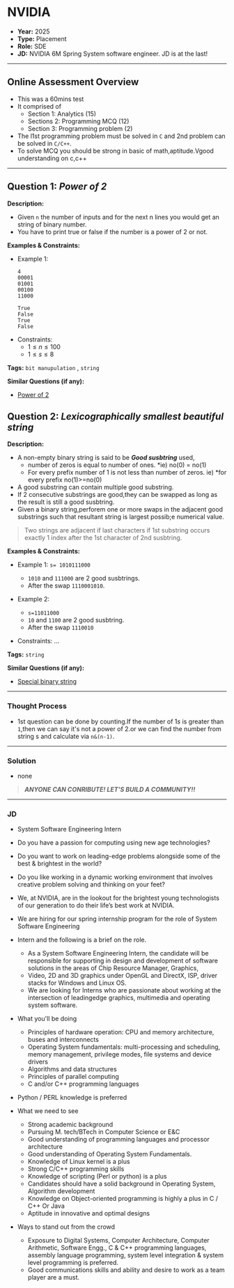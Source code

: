 # NVIDIA

- **Year:** 2025  
- **Type:** Placement
- **Role:** SDE
- **JD:** NVIDIA 6M Spring System software engineer. JD is at the last!
---

## Online Assessment Overview  
- This was a 60mins test
- It comprised of
  - Section 1: Analytics (15)
  - Sections 2: Programming MCQ (12)
  - Section 3: Programming problem (2)
- The l1st programming problem must be solved in `C` and 2nd problem can be solved in `C/C++`.
- To solve MCQ you should be strong in basic of  math,aptitude.Vgood understanding on c,c++
  
---

## Question 1: *Power of 2*  
**Description:**  
- Given `n` the number of inputs and for the next n lines you would get an string of binary number.
- You have to print true or false if the number is a power of 2 or not.

  

**Examples & Constraints:**  
- Example 1: 
  ```
  4
  00001
  01001
  00100
  11000
  ```
  ```
  True
  False
  True
  False
  ```  
- Constraints:
  - $1 \leq n \leq 100$
  - $1 \leq s \leq 8$

**Tags:**  `bit manupulation` , `string`

**Similar Questions (if any):**  
- [Power of 2](https://leetcode.com/problems/power-of-two/description/?envType=daily-question&envId=2025-08-09)


## Question 2: *Lexicographically smallest beautiful string*  
**Description:**  
- A non-empty binary string is said to be ***Good susbtring*** used,
  - number of zeros is equal to number of ones. *ie) no(0) = no(1)
  - For every prefix number of 1 is not less than number of zeros. ie) *for every prefix no(1)>=no(0)
- A good substring can contain multiple good substring.
- If 2 consecutive substrings are good,they can be swapped as long as the result is still a good susbtring.
- Given a binary string,perforem one or more swaps in the adjacent good substrings such that resultant string is largest possib;e numerical value.
> Two strings are adjacent if last characters if 1st substring occurs exactly 1 index after the 1st character of 2nd susbtring.

**Examples & Constraints:**  
- Example 1: `s= 1010111000`
  - `1010` and `111000` are 2 good susbtrings.
  - After the swap `1110001010`.
- Example 2:
  - `s=11011000`
  - `10` and `1100` are 2 good susbtring.
  - After the swap `1110010`

- Constraints: ...  

**Tags:**  `string`

**Similar Questions (if any):**  
- [Special binary string](https://leetcode.com/problems/special-binary-string/description/?difficulty=EASY&page=1)
  
---

### Thought Process  

 - 1st question can be done by counting.If the number of $1s$ is greater than `1`,then we can say it's not a power of 2.or we can find the number from string s and calculate via `n&(n-1)`.

---

### Solution  
- none

> ***ANYONE CAN CONRIBUTE! LET'S BUILD A COMMUNITY!!***

---

### JD

- System Software Engineering Intern
- Do you have a passion for computing using new age technologies?
- Do you want to work on leading-edge problems alongside some of the best & brightest in the
world?
- Do you like working in a dynamic working environment that involves creative problem solving
and thinking on your feet?
- We, at NVIDIA, are in the lookout for the brightest young technologists of our generation to
do their life’s best work at NVIDIA.
- We are hiring for our spring internship program for the role of System Software Engineering

- Intern and the following is a brief on the role.
  - As a System Software Engineering Intern, the candidate will be responsible for supporting in
design and development of software solutions in the areas of Chip Resource Manager, Graphics,
  - Video, 2D and 3D graphics under OpenGL and DirectX, ISP, driver stacks for Windows and Linux
OS.
  - We are looking for Interns who are passionate about working at the intersection of leadingedge graphics, multimedia and operating system software.

- What you'll be doing
    -  Principles of hardware operation: CPU and memory architecture, buses and
interconnects
    - Operating System fundamentals: multi-processing and scheduling, memory
management, privilege modes, file systems and device drivers
    - Algorithms and data structures
    - Principles of parallel computing
    - C and/or C++ programming languages
 - Python / PERL knowledge is preferred

- What we need to see
  - Strong academic background
  - Pursuing M. tech/BTech in Computer Science or E&C
  - Good understanding of programming languages and processor architecture
  - Good understanding of Operating System Fundamentals.
  - Knowledge of Linux kernel is a plus
  - Strong C/C++ programming skills
  - Knowledge of scripting (Perl or python) is a plus
  - Candidates should have a solid background in Operating System, Algorithm
development
  - Knowledge on Object-oriented programming is highly a plus in C / C++ Or Java
  - Aptitude in innovative and optimal designs

- Ways to stand out from the crowd
  - Exposure to Digital Systems, Computer Architecture, Computer Arithmetic, Software
Engg., C & C++ programming languages, assembly language programming, system level
integration & system level programming is preferred.
  - Good communications skills and ability and desire to work as a team player are a must. 
